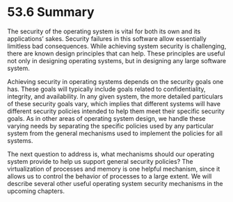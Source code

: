 # 53.6 Summary  

The security of the operating system is vital for both its own and its applications’ sakes. Security failures in this software allow essentially limitless bad consequences. While achieving system security is challenging, there are known design principles that can help. These principles are useful not only in designing operating systems, but in designing any large software system.  

Achieving security in operating systems depends on the security goals one has. These goals will typically include goals related to confidentiality, integrity, and availability. In any given system, the more detailed particulars of these security goals vary, which implies that different systems will have different security policies intended to help them meet their specific security goals. As in other areas of operating system design, we handle these varying needs by separating the specific policies used by any particular system from the general mechanisms used to implement the policies for all systems.  

The next question to address is, what mechanisms should our operating system provide to help us support general security policies? The virtualization of processes and memory is one helpful mechanism, since it allows us to control the behavior of processes to a large extent. We will describe several other useful operating system security mechanisms in the upcoming chapters.  

